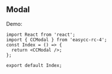 ## Modal

Demo:

```tsx
import React from 'react';
import { CCModal } from 'easycc-rc-4';
const Index = () => {
  return <CCModal />;
};

export default Index;
```
